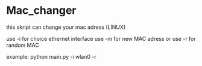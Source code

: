 # Mac_changer
this skript can change your mac adress (LINUX)

use -i for choice ethernet interface
use -m for new MAC adress or use -r for random MAC

example:
python main.py -i wlan0 -r
